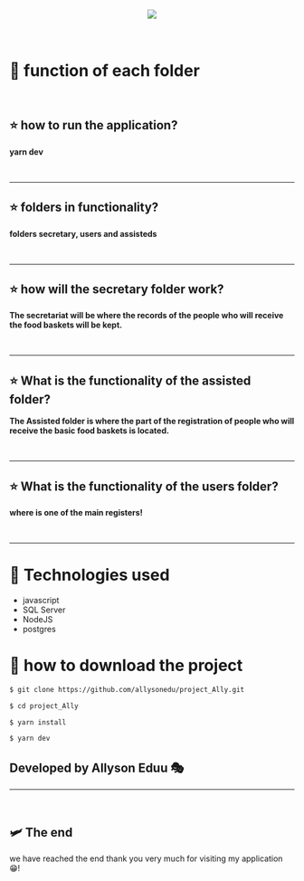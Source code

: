 <h1 align= "center">

<img src="https://ik.imagekit.io/hlucs8as0/logoo.png?ik-sdk-version=javascript-1.4.3&updatedAt=1674424892653">
</h1>

<br>

# 🌟 function of each folder

<br>

## ⭐ how to run the application?

**yarn dev**

<br>

---

## ⭐ folders in functionality?

**folders secretary, users and assisteds**

<br>

---

## ⭐ how will the secretary folder work?

**The secretariat will be where the records of the people who will receive the food baskets will be kept.**

<br>

---

## ⭐ What is the functionality of the assisted folder?

**The Assisted folder is where the part of the registration of people who will receive the basic food baskets is located.**

<br>

---

## ⭐ What is the functionality of the users folder?

**where is one of the main registers!**

<br>

---

# 🌟 Technologies used

- javascript
- SQL Server
- NodeJS
- postgres

# 🌟 how to download the project

```bash
$ git clone https://github.com/allysonedu/project_Ally.git

$ cd project_Ally

$ yarn install

$ yarn dev

```

## Developed by Allyson Eduu 🎭

---

<br>

## 🛩️ The end

we have reached the end thank you very much for visiting my application 😁!
